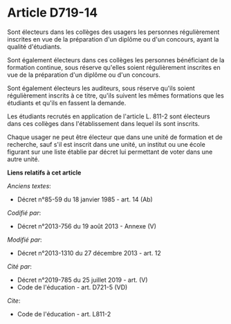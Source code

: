 # Article D719-14

Sont électeurs dans les collèges des usagers les personnes régulièrement inscrites en vue de la préparation d'un diplôme ou
d'un concours, ayant la qualité d'étudiants. 

Sont également électeurs dans ces collèges les personnes bénéficiant de la formation continue, sous réserve qu'elles soient
régulièrement inscrites en vue de la préparation d'un diplôme ou d'un concours.

Sont également électeurs les auditeurs, sous réserve qu'ils soient régulièrement inscrits à ce titre, qu'ils suivent les
mêmes formations que les étudiants et qu'ils en fassent la demande. 

Les étudiants recrutés en application de l'article L. 811-2 sont électeurs dans ces collèges dans l'établissement dans lequel
ils sont inscrits. 

Chaque usager ne peut être électeur que dans une unité de formation et de recherche, sauf s'il est inscrit dans une unité, un
institut ou une école figurant sur une liste établie par décret lui permettant de voter dans une autre unité.

**Liens relatifs à cet article**

_Anciens textes_:

  - Décret n°85-59 du 18 janvier 1985 - art. 14 (Ab)

_Codifié par_:

  - Décret n°2013-756 du 19 août 2013 -  Annexe (V)

_Modifié par_:

  - Décret n°2013-1310 du 27 décembre 2013 - art. 12

_Cité par_:

  - Décret n°2019-785 du 25 juillet 2019 - art. (V)
  - Code de l'éducation - art. D721-5 (VD)

_Cite_:

  - Code de l'éducation - art. L811-2

